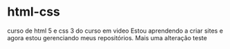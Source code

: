 # html-css
 curso de html 5 e css 3 do curso em video
 Estou aprendendo a criar sites e agora estou gerenciando meus repositórios.
 Mais uma alteração teste
